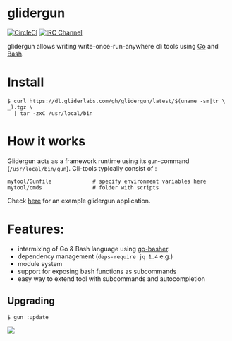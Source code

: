 # glidergun

[![CircleCI](https://img.shields.io/circleci/project/gliderlabs/glidergun/release.svg)](https://circleci.com/gh/gliderlabs/glidergun)
[![IRC Channel](https://img.shields.io/badge/irc-%23gliderlabs-blue.svg)](https://kiwiirc.com/client/irc.freenode.net/#gliderlabs)

glidergun allows writing write-once-run-anywhere cli tools using  [Go](https://golang.org) and [Bash](http://tldp.org/HOWTO/Bash-Prog-Intro-HOWTO.html).

# Install

    $ curl https://dl.gliderlabs.com/gh/glidergun/latest/$(uname -sm|tr \  _).tgz \
      | tar -zxC /usr/local/bin


# How it works 

Glidergun acts as a framework runtime using its `gun`-command (`/usr/local/bin/gun`).
Cli-tools typically consist of :

    mytool/Gunfile             # specify environment variables here
    mytool/cmds                # folder with scripts
   
Check [here](https://github.com/lalyos/gun-github) for an example glidergun application.

# Features:

* intermixing of Go & Bash language using [go-basher](https://github.com/progrium/go-basher). 
* dependency management (`deps-require jq 1.4` e.g.)
* module system
* support for exposing bash functions as subcommands
* easy way to extend tool with subcommands and autocompletion

## Upgrading

	$ gun :update

<img src="https://ga-beacon.appspot.com/UA-58928488-2/glidergun/readme?pixel" />
